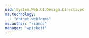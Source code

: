 ```yaml
---
uid: System.Web.UI.Design.Directives
ms.technology: 
  - "dotnet-webforms"
ms.author: "riande"
manager: "wpickett"
---
```

